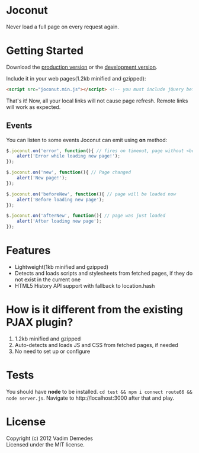 # Joconut

Never load a full page on every request again.

# Getting Started
Download the [production version][min] or the [development version][max].

[min]: https://raw.github.com/vdemedes/joconut/master/dist/joconut.min.js
[max]: https://raw.github.com/vdemedes/joconut/master/dist/joconut.js

Include it in your web pages(1.2kb minified and gzipped):

```html
<script src="joconut.min.js"></script> <!-- you must include jQuery before that -->
```

That's it! Now, all your local links will not cause page refresh. Remote links will work as expected.

## Events

You can listen to some events Joconut can emit using **on** method:
```javascript
$.joconut.on('error', function(){ // fires on timeout, page without <body>, invalid requests
	alert('Error while loading new page!');
});

$.joconut.on('new', function(){ // Page changed
	alert('New page!');
});

$.joconut.on('beforeNew', function(){ // page will be loaded now
	alert('Before loading new page');
});

$.joconut.on('afterNew', function(){ // page was just loaded
	alert('After loading new page');
});
```

# Features

- Lightweight(1kb minified and gzipped)
- Detects and loads scripts and stylesheets from fetched pages, if they do not exist in the current one
- HTML5 History API support with fallback to location.hash

# How is it different from the existing PJAX plugin?

1. 1.2kb minified and gzipped
2. Auto-detects and loads JS and CSS from fetched pages, if needed
3. No need to set up or configure

# Tests

You should have **node** to be installed. ```cd test && npm i connect route66 && node server.js```. Navigate to http://localhost:3000 after that and play.

# License

Copyright (c) 2012 Vadim Demedes  
Licensed under the MIT license.
